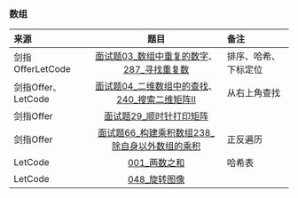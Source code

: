 ### 数组
来源|题目|备注
:---|:---:|:---|
剑指OfferLetCode|[面试题03_数组中重复的数字](JianZhiOffer/面试题03_数组中重复的数字.py)、[287_寻找重复数](Leetcode/287_寻找重复数.py)|排序、哈希、下标定位|
剑指Offer、LetCode|[面试题04_二维数组中的查找](JianZhiOffer/面试题04_二维数组中的查找.py)、[240_搜索二维矩阵II](Leetcode/240_搜索二维矩阵II.py)|从右上角查找
剑指Offer|[面试题29_顺时针打印矩阵](JianZhiOffer/面试题29_顺时针打印矩阵.py)||
剑指Offer|[面试题66_构建乘积数组](JianZhiOffer/面试题66_构建乘积数组.py)[238_除自身以外数组的乘积](Leetcode/238_除自身以外数组的乘积.py)|正反遍历|
LetCode|[001_两数之和](Leetcode/001_两数之和.py)|哈希表|
LetCode|[048_旋转图像](Leetcode/048_旋转图像.py)||

